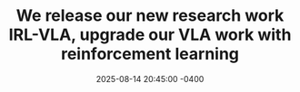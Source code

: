 ---
title: "We release our new research work IRL-VLA, upgrade our VLA work with reinforcement learning"
date: 2025-08-14 20:45:00 -0400
---